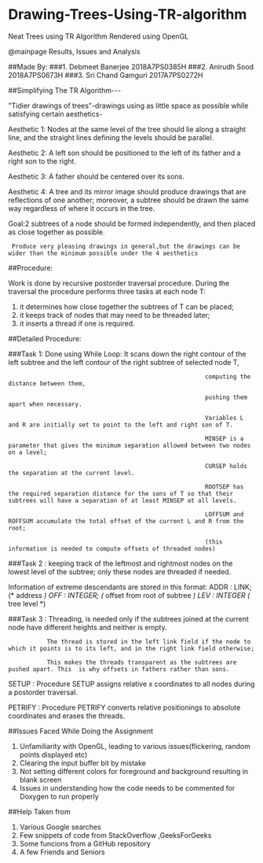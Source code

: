# Drawing-Trees-Using-TR-algorithm
Neat Trees using TR Algorithm Rendered using OpenGL

@mainpage Results, Issues and Analysis

##Made By:
###1. Debmeet Banerjee     2018A7PS0385H 
###2. Anirudh Sood         2018A7PS0673H
###3. Sri Chand Gamguri    2017A7PS0272H

##Simplifying The TR Algorithm---

"Tidier drawings of trees"-drawings using  as little space as possible while satisfying certain aesthetics-


Aesthetic 1: Nodes at the same level of the tree should lie along a straight line, and the straight lines defining the levels should be parallel.

Aesthetic 2: A left son should be positioned to the left of its father and a right son to the right.

Aesthetic 3: A father should be centered over its sons.

Aesthetic 4: A tree and its mirror image should produce drawings that are reflections of one another; moreover, a subtree should be drawn the same way regardless of where it occurs in the tree.



Goal:2 subtrees of a node should be formed independently, and then placed as close together as possible. 

     Produce very pleasing drawings in general,but the drawings can be wider than the minimum possible under the 4 aesthetics
     


##Procedure:

Work is done by recursive postorder traversal procedure. During the traversal the procedure performs three tasks at each node T: 

1. it determines how close together the subtrees of T can be placed; 
2. it keeps track of nodes that may need to be threaded later;
3. it inserts a thread if one is required.

			
##Detailed Procedure:


###Task 1: Done using While Loop: It scans down the right contour of the left subtree and the left contour of the right subtree of selected node T, 

															computing the distance between them,

															pushing them apart when necessary. 

															Variables L and R are initially set to point to the left and right son of T. 

															MINSEP is a parameter that gives the minimum separation allowed between two nodes on a level; 

															CURSEP holds the separation at the current level. 

															ROOTSEP has the required separation distance for the sons of T so that their subtrees will have a separation of at least MINSEP at all levels.

															LOFFSUM and ROFFSUM accumulate the total offset of the current L and R from the root;

															(this information is needed to compute offsets of threaded nodes)


###Task 2 : keeping track of the leftmost and rightmost nodes on the lowest level of the subtree; only these nodes are threaded if needed. 

Information of extreme descendants are stored in this format:
ADDR : LINK;									(* address *)
OFF : INTEGER;								(* offset from root of subtree *)
LEV : INTEGER									(* tree level *)


###Task 3 : Threading, is needed only if the subtrees joined at the current node have different heights and neither is empty. 

 			   The thread is stored in the left link field if the node to which it points is to its left, and in the right link field otherwise; 

 			   This makes the threads transparent as the subtrees are pushed apart. This  is why offsets in fathers rather than sons.


SETUP     :  Procedure SETUP assigns relative x coordinates to all nodes during a postorder traversal.

PETRIFY  :  Procedure PETRIFY converts relative positionings to absolute coordinates and erases the threads.


##Issues Faced While Doing the Assignment

1. Unfamiliarity with OpenGL, leading to various issues(flickering, random points displayed etc)
2. Clearing the input buffer bit by mistake
3. Not setting different colors for foreground and background resulting in blank screen
4. Issues in understanding how the code needs to be commented for Doxygen to run properly

##Help Taken from
1. Various Google searches
2. Few snippets of code from StackOverflow ,GeeksForGeeks 
3. Some funcions from a GitHub repository
4. A few Friends and Seniors
